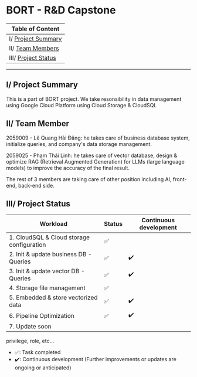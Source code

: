 # BORT - R&D Capstone

| Table of Content |
| --- |
| I/ [Project Summary](#project-summary) |
| II/ [Team Members](#team-members) |
| III/ [Project Status](#project-status) |
_____

## I/ <a id='project-summary'></a>Project Summary

This is a part of BORT project. We take resonsibility in data management using Google Cloud Platform using Cloud Storage & CloudSQL

## II/ <a id='team-members'></a>Team Member
 
2059009 - Lê Quang Hải Đăng: he takes care of business database system, initialize queries, and company's data storage management.

2059025 - Phạm Thái Linh: he takes care of vector database, design & optimize RAG (Retrieval Augmented Generation) for LLMs (large language models) to improve the accuracy of the final result.

The rest of 3 members are taking care of other position including AI, front-end, back-end side.


## <a id='project-status'></a>III/ Project Status

| Workload                                      | Status    | Continuous development    |
|-----------------------------------------------|-----------| --------------------------|
| 1. CloudSQL & Cloud storage configuration     | ✅        |                           |
| 2. Init & update business DB - Queries        | ✅        | ✔️                        |
| 3. Init & update vector DB - Queries          | ✅        | ✔️                        |
| 4. Storage file management                    | ✅        |                          |
| 5. Embedded & store vectorized data           | ✅        | ✔️                        |
| 6. Pipeline Optimization                      | ✅        | ✔️                        |
| 7. Update soon                                |           |                          |

privilege, role, etc...

- ✅: Task completed
- ✔️: Continuous development (Further improvements or updates are ongoing or anticipated)
